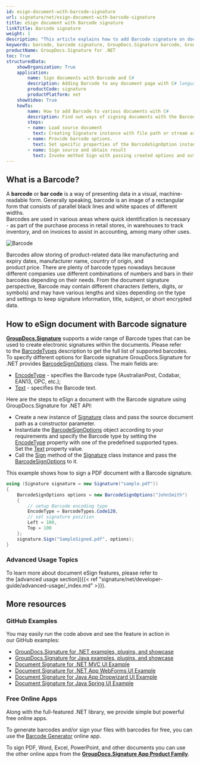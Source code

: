 ```yaml
---
id: esign-document-with-barcode-signature
url: signature/net/esign-document-with-barcode-signature
title: eSign document with Barcode signature
linkTitle: Barcode signature
weight: 1
description: "This article explains how to add Barcode signature on document page with various options like barcode type, barcode text, positioning, alignment and other visual settings with GroupDocs.Signature"
keywords: barcode, barcode signature, GroupDocs.Signature barcode, GroupDocs.Signature barcode signature
productName: GroupDocs.Signature for .NET 
toc: True
structuredData:
    showOrganization: True
    application:    
        name: Sign documents with Barcode and C#    
        description: Adding Barcode to any document page with C# language by GroupDocs.Signature for .NET APIs
        productCode: signature
        productPlatform: net 
    showVideo: True
    howTo:
        name: How to add Barcode to various documents with C# 
        description: Find out ways of signing documents with the Barcode using C#
        steps:
        - name: Load source document
          text: Creating Signature instance with file path or stream as a constructor parameter will load the document. 
        - name: Provide barcode options. 
          text: Set specific properties of the BarcodeSignOption instance like a Barcode type, barcode text, and signature appearance settings.
        - name: Sign source and obtain result 
          text: Invoke method Sign with passing created options and output file data. You can save signed files using a file path or a stream.
---
```

## What is a Barcode?

A **barcode** or **bar code** is a way of presenting data in a visual, machine-readable form. Generally speaking, barcode is an image of a rectangular form that consists of parallel black lines and white spaces of different widths.  
Barcodes are used in various areas where quick identification is necessary - as part of the purchase process in retail stores, in warehouses to track inventory, and on invoices to assist in accounting, among many other uses.

![Barcode](/signature/net/images/esign-document-with-barcode-signature.gif)

Barcodes allow storing of product-related data like manufacturing and expiry dates, manufacturer name, country of origin, and product price. There are plenty of barcode types nowadays because different companies use different combinations of numbers and bars in their barcodes depending on their needs. From the document signature perspective, Barcode may contain different characters (letters, digits, or symbols) and may have various lengths and sizes depending on the type and settings to keep signature information, title, subject, or short encrypted data.  

## How to eSign document with Barcode signature

[**GroupDocs.Signature**](https://products.groupdocs.com/signature/net) supports a wide range of Barcode types that can be used to create electronic signatures within the documents. Please refer to the [BarcodeTypes](https://reference.groupdocs.com/signature/net/groupdocs.signature.domain/barcodetypes/#fields) description to get the full list of supported barcodes.  
To specify different options for Barcode signature GroupDocs.Signature for .NET provides [BarcodeSignOptions](https://reference.groupdocs.com/signature/net/groupdocs.signature.options/barcodesignoptions) class. The main fields are:

* [EncodeType](https://reference.groupdocs.com/signature/net/groupdocs.signature.options/barcodesignoptions/encodetype) - specifies the Barcode type (AustralianPost, Codabar, EAN13, OPC, etc.);
* [Text](https://reference.groupdocs.com/signature/net/groupdocs.signature.options/textsignoptions/text) - specifies the Barcode text.


Here are the steps to eSign a document with the Barcode signature using GroupDocs.Signature for .NET API:
* Create a new instance of [Signature](https://reference.groupdocs.com/signature/net/groupdocs.signature/signature) class and pass the source document path as a constructor parameter.
* Instantiate the [BarcodeSignOptions](https://reference.groupdocs.com/signature/net/groupdocs.signature.options/barcodesignoptions) object according to your requirements and specify the Barcode type by setting the [EncodeType](https://reference.groupdocs.com/signature/net/groupdocs.signature.options/barcodesignoptions/encodetype) property with one of the predefined supported types. Set the [Text](https://reference.groupdocs.com/signature/net/groupdocs.signature.options/textsignoptions/text) property value.
* Call the [Sign](https://reference.groupdocs.com/signature/net/groupdocs.signature/signature/sign/) method of the [Signature](https://reference.groupdocs.com/signature/net/groupdocs.signature/signature) class instance and pass the [BarcodeSignOptions](https://reference.groupdocs.com/signature/net/groupdocs.signature.options/barcodesignoptions) to it.

This example shows how to sign a PDF document with a Barcode signature.

```csharp
using (Signature signature = new Signature("sample.pdf"))
{
    BarcodeSignOptions options = new BarcodeSignOptions("JohnSmith")
    {
        // setup Barcode encoding type
        EncodeType = BarcodeTypes.Code128,
        // set signature position
        Left = 100,
        Top = 100
    };
    signature.Sign("SampleSigned.pdf", options);
}
```

### Advanced Usage Topics

To learn more about document eSign features, please refer to the [advanced usage section]({{< ref "signature/net/developer-guide/advanced-usage/_index.md" >}}).

## More resources

### GitHub Examples

You may easily run the code above and see the feature in action in our GitHub examples:

* [GroupDocs.Signature for .NET examples, plugins, and showcase](https://github.com/groupdocs-signature/GroupDocs.Signature-for-.NET)
* [GroupDocs.Signature for Java examples, plugins, and showcase](https://github.com/groupdocs-signature/GroupDocs.Signature-for-Java)
* [Document Signature for .NET MVC UI Example](https://github.com/groupdocs-signature/GroupDocs.Signature-for-.NET-MVC)
* [Document Signature for .NET App WebForms UI Example](https://github.com/groupdocs-signature/GroupDocs.Signature-for-.NET-WebForms)
* [Document Signature for Java App Dropwizard UI Example](https://github.com/groupdocs-signature/GroupDocs.Signature-for-Java-Dropwizard)
* [Document Signature for Java Spring UI Example](https://github.com/groupdocs-signature/GroupDocs.Signature-for-Java-Spring)

### Free Online Apps

Along with the full-featured .NET library, we provide simple but powerful free online apps.

To generate barcodes and/or sign your files with barcodes for free, you can use the [Barcode Generator](https://products.groupdocs.app/signature/generate/barcode) online app.

To sign PDF, Word, Excel, PowerPoint, and other documents you can use the other online apps from the **[GroupDocs.Signature App Product Family](https://products.groupdocs.app/signature/family)**.
